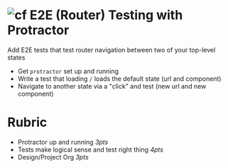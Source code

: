 ![cf](http://i.imgur.com/7v5ASc8.png) E2E (Router) Testing with Protractor
===

Add E2E tests that test router navigation between two of your top-level states

* Get `protractor` set up and running
* Write a test that loading `/` loads the default state (url and component)
* Navigate to another state via a "click" and test (new url and new component)

# Rubric
* Protractor up and running *3pts*
* Tests make logical sense and test right thing *4pts*
* Design/Project Org *3pts*